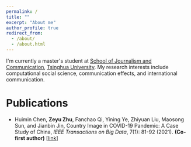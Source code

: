 ```yaml
---
permalink: /
title: ""
excerpt: "About me"
author_profile: true
redirect_from: 
  - /about/
  - /about.html
---
```


I'm currently a master's student at <a href="https://www.tsjc.tsinghua.edu.cn/" target="_blank" rel="noopener">School of Journalism and Communication</a>, <a href="https://www.tsinghua.edu.cn/" target="_blank" rel="noopener">Tsinghua University</a>. My research interests include computational social science, communication effects, and international communication.

# Publications

- Huimin Chen, **Zeyu Zhu**, Fanchao Qi, Yining Ye, Zhiyuan Liu, Maosong Sun, and Jianbin Jin, Country Image in COVID-19 Pandemic: A Case Study of China, _IEEE Transactions on Big Data_, 7(1): 81-92 (2021). **(Co-first author)** \[[link](https://doi.org/10.1109/TBDATA.2020.3023459)\]
